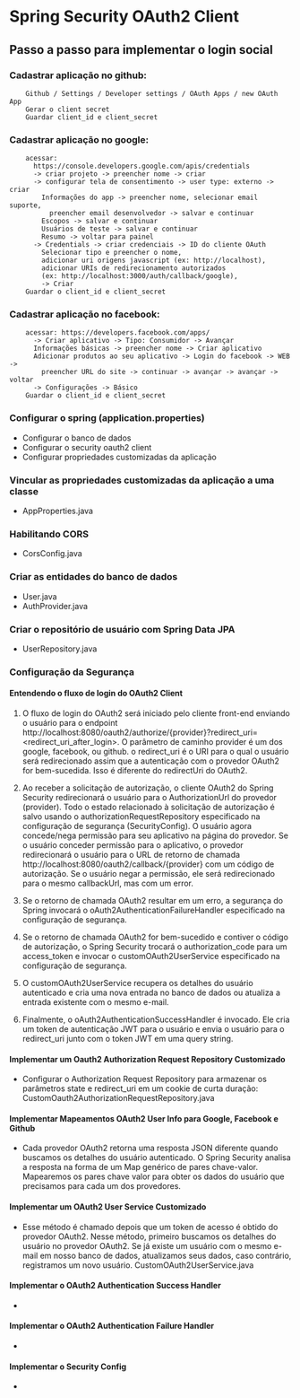 # Spring Security OAuth2 Client

## Passo a passo para implementar o login social

### Cadastrar aplicação no github:

        Github / Settings / Developer settings / OAuth Apps / new OAuth App
        Gerar o client secret
        Guardar client_id e client_secret

### Cadastrar aplicação no google:

        acessar:
          https://console.developers.google.com/apis/credentials
          -> criar projeto -> preencher nome -> criar
          -> configurar tela de consentimento -> user type: externo -> criar
            Informações do app -> preencher nome, selecionar email suporte,
              preencher email desenvolvedor -> salvar e continuar
            Escopos -> salvar e continuar
            Usuários de teste -> salvar e continuar
            Resumo -> voltar para painel
          -> Credentials -> criar credenciais -> ID do cliente OAuth
            Selecionar tipo e preencher o nome,
            adicionar uri origens javascript (ex: http://localhost),
            adicionar URIs de redirecionamento autorizados
            (ex: http://localhost:3000/auth/callback/google),
            -> Criar
        Guardar o client_id e client_secret

### Cadastrar aplicação no facebook:

        acessar: https://developers.facebook.com/apps/
          -> Criar aplicativo -> Tipo: Consumidor -> Avançar
          Informações básicas -> preencher nome -> Criar aplicativo
          Adicionar produtos ao seu aplicativo -> Login do facebook -> WEB ->
            preencher URL do site -> continuar -> avançar -> avançar -> voltar
          -> Configurações -> Básico
        Guardar o client_id e client_secret

### Configurar o spring (application.properties)

  - Configurar o banco de dados
  - Configurar o security oauth2 client
  - Configurar propriedades customizadas da aplicação

### Vincular as propriedades customizadas da aplicação a uma classe

  - AppProperties.java

### Habilitando CORS

  - CorsConfig.java

### Criar as entidades do banco de dados

  - User.java
  - AuthProvider.java

### Criar o repositório de usuário com Spring Data JPA

  - UserRepository.java

### Configuração da Segurança

#### Entendendo o fluxo de login do OAuth2 Client

  1. O fluxo de login do OAuth2 será iniciado pelo cliente front-end enviando o usuário para o endpoint http://localhost:8080/oauth2/authorize/{provider}?redirect_uri=<redirect_uri_after_login>.
  O parâmetro de caminho provider é um dos google, facebook, ou github. o redirect_uri é o URI para o qual o usuário será redirecionado assim que a autenticação com o provedor OAuth2 for bem-sucedida. Isso é diferente do redirectUri do OAuth2.

  2. Ao receber a solicitação de autorização, o cliente OAuth2 do Spring Security redirecionará o usuário para o AuthorizationUrl do provedor (provider).
  Todo o estado relacionado à solicitação de autorização é salvo usando o authorizationRequestRepository especificado na configuração de segurança (SecurityConfig).
  O usuário agora concede/nega permissão para seu aplicativo na página do provedor. Se o usuário conceder permissão para o aplicativo, o provedor redirecionará o usuário para o URL de retorno de chamada http://localhost:8080/oauth2/callback/{provider} com um código de autorização. Se o usuário negar a permissão, ele será redirecionado para o mesmo callbackUrl, mas com um error.

  3. Se o retorno de chamada OAuth2 resultar em um erro, a segurança do Spring invocará o oAuth2AuthenticationFailureHandler especificado na configuração de segurança.

  4. Se o retorno de chamada OAuth2 for bem-sucedido e contiver o código de autorização, o Spring Security trocará o authorization_code para um access_token e invocar o customOAuth2UserService especificado na configuração de segurança.

  5. O customOAuth2UserService recupera os detalhes do usuário autenticado e cria uma nova entrada no banco de dados ou atualiza a entrada existente com o mesmo e-mail.

  6. Finalmente, o oAuth2AuthenticationSuccessHandler é invocado. Ele cria um token de autenticação JWT para o usuário e envia o usuário para o redirect_uri junto com o token JWT em uma query string. 

#### Implementar um Oauth2 Authorization Request Repository Customizado

  - Configurar o Authorization Request Repository para armazenar os parâmetros state e redirect_uri em um cookie de curta duração: CustomOauth2AuthorizationRequestRepository.java

#### Implementar Mapeamentos OAuth2 User Info para Google, Facebook e Github

  - Cada provedor OAuth2 retorna uma resposta JSON diferente quando buscamos os detalhes do usuário autenticado. O Spring Security analisa a resposta na forma de um Map genérico de pares chave-valor. Mapearemos os pares chave valor para obter os dados do usuário que precisamos para cada um dos provedores.

#### Implementar um OAuth2 User Service Customizado

  - Esse método é chamado depois que um token de acesso é obtido do provedor OAuth2. 
  Nesse método, primeiro buscamos os detalhes do usuário no provedor OAuth2. Se já existe um usuário com o mesmo e-mail em nosso banco de dados, atualizamos seus dados, caso contrário, registramos um novo usuário. CustomOAuth2UserService.java

#### Implementar o OAuth2 Authentication Success Handler

  - 

#### Implementar o OAuth2 Authentication Failure Handler

  - 

#### Implementar o Security Config

  - 
